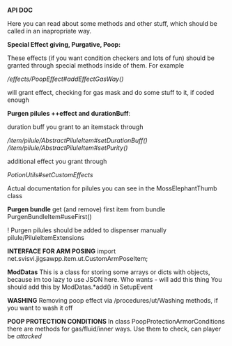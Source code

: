**API DOC**

Here you can read about some methods and other stuff, which should be called in an inapropriate way.

**Special Effect giving, Purgative, Poop:**

These effects (if you want condition checkers and lots of fun) should be granted through special methods inside of them.
For example

*/effects/PoopEffect#addEffectGasWay()* 

will grant effect, checking for gas mask and do some stuff to it, if coded enough


**Purgen pilules ++effect and durationBuff**:

duration buff you grant to an itemstack through

*/item/pilule/AbstractPiluleItem#setDurationBuff()*
*/item/pilule/AbstractPiluleItem#setPurity()*

additional effect you grant through 

*PotionUtils#setCustomEffects*

Actual documentation for pilules you can see in the MossElephantThumb class

**Purgen bundle**
get (and remove) first item from bundle
PurgenBundleItem#useFirst()



! Purgen pilules should be added to dispenser manually
pilule/PiluleItemExtensions

**INTERFACE FOR ARM POSING**
import net.svisvi.jigsawpp.item.ut.CustomArmPoseItem;

**ModDatas**
This is a class for storing some arrays or dicts with objects, because im too lazy to use JSON here.
Who wants - will add this thing
You should add this by ModDatas.*add() in SetupEvent

**WASHING**
Removing poop effect via /procedures/ut/Washing methods, if you want to wash it off

**POOP PROTECTION CONDITIONS**
In class PoopProtectionArmorConditions there are methods for gas/fluid/inner ways. Use them to check, can player be *attacked*
